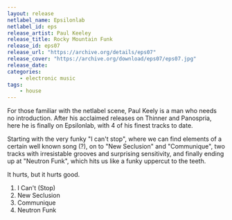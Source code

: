 ```yaml
---
layout: release
netlabel_name: Epsilonlab
netlabel_id: eps
release_artist: Paul Keeley
release_title: Rocky Mountain Funk
release_id: eps07
release_url: "https://archive.org/details/eps07"
release_cover: "https://archive.org/download/eps07/eps07.jpg"
release_date: 
categories:
    - electronic music
tags:
    - house
---
```

For those familiar with the netlabel scene, Paul Keely is a man who needs no introduction. After his acclaimed releases on Thinner and Panospria, here he is finally on Epsilonlab, with 4 of his finest tracks to date.

Starting with the very funky "I can't stop", where we can find elements of a certain well known song (?), on to "New Seclusion" and "Communique", two tracks with irresistable grooves and surprising sensitivity, and finally ending up at "Neutron Funk", which hits us like a funky uppercut to the teeth.

It hurts, but it hurts good.

1. I Can't (Stop)
2. New Seclusion
3. Communique
4. Neutron Funk